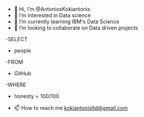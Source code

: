 - 👋 Hi, I’m @AntoniosKokiantonis
- 👀 I’m interested in Data science
- 🌱 I’m currently learning IBM's Data Science
- 💞️ I’m looking to collaborate on Data driven projects

-SELECT 

 - people

-FROM

 - GitHub
 
-WHERE

 - honesty = 100/100

- 📫 How to reach me kokiantonisltd@gmail.com

<!---
AntoniosKokiantonis/AntoniosKokiantonis is a ✨ special ✨ repository because its `README.md` (this file) appears on your GitHub profile.
You can click the Preview link to take a look at your changes.
--->
